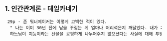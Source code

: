 <h2>1. 인간관계론 - 데일카네기</h2>
<pre> 29p - 존 워너메이커는 이렇게 고백한 적이 있다. 
  " 나는 이미 30년 전에 남을 꾸짖는 게 얼마나 어리석은지 깨달았다. 내가 가진 한계를 극복하려 애쓰느라, 
  하느님이 지능이라는 선물을 공평하게 나누어주지 않으셨다는 사실에 대해 투덜거릴 시간 따위는 없었다. "
</pre> 
